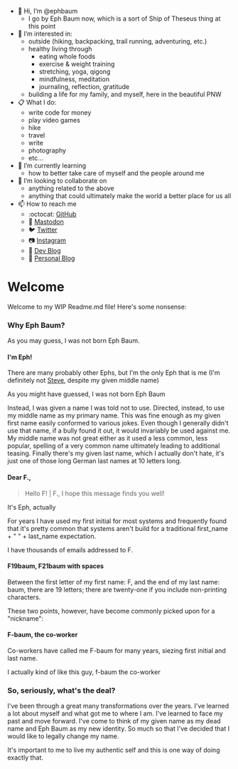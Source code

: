 - 👋 Hi, I’m @ephbaum
  - I go by Eph Baum now, which is a sort of Ship of Theseus thing at this point
- 👀 I’m interested in:
  - outside (hiking, backpacking, trail running, adventuring, etc.)
  - healthy living through
    - eating whole foods
    - exercise & weight training
    - stretching, yoga, qigong
    - mindfulness, meditation
    - journaling, reflection, gratitude
  - building a life for my family, and myself, here in the beautiful PNW
- :clipboard: What I do:
  - write code for money
  - play video games
  - hike
  - travel
  - write
  - photography
  - etc...
- 🌱 I’m currently learning
  - how to better take care of myself and the people around me
- 💞️ I’m looking to collaborate on 
  - anything related to the above
  - anything that could ultimately make the world a better place for us all
- 📫 How to reach me
  - :octocat: [GitHub](https://github.com/fskirschbaum)
  - :elephant: <a rel="me" href="https://hachyderm.io/@ephbaum">Mastodon</a>
  - 🐦 [Twitter](https://twitter.com/ephbaum)
  - 📷 [Instagram](https://www.instagram.com/ephraimbaum/)
  - 📑 [Dev Blog](https://ephbaum.dev)
  - 🔖 [Personal Blog](https://ephandleigh.com)

# Welcome

Welcome to my WIP Readme.md file! Here's some nonsense:

### Why Eph Baum?

As you may guess, I was not born Eph Baum. 

#### I'm Eph!

There are many probably other Ephs, but I'm the only Eph that is me (I'm definitely not [Steve](https://youtu.be/5vtZcojS9KA), despite my given middle name)

As you might have guessed, I was not born Eph Baum

Instead, I was given a name I was told not to use. Directed, instead, to use my middle name as my primary name. This was fine enough as my given first name easily conformed to various jokes. Even though I generally didn't use that name, if a bully found it out, it would invariably be used against me. My middle name was not great either as it used a less common, less popular, spelling of a very common name ultimately leading to additional teasing. Finally there's my given last name, which I actually don't hate, it's just one of those long German last names at 10 letters long.

#### Dear F.,

> Hello F! | F., I hope this message finds you well!

It's Eph, actually

For years I have used my first initial for most systems and frequently found that it's pretty common that systems aren't build for a traditional first_name + " " + last_name expectation.

I have thousands of emails addressed to F.

#### F19baum, F21baum with spaces
Between the first letter of my first name: F, and the end of my last name: baum, there are 19 letters; there are twenty-one if you include non-printing characters.

These two points, however, have become commonly picked upon for a "nickname":

#### F-baum, the co-worker

Co-workers have called me F-baum for many years, siezing first initial and last name.

I actually kind of like this guy, f-baum the co-worker 

### So, seriously, what's the deal?

I've been through a great many transformations over the years. I've learned a lot about myself and what got me to where I am. I've learned to face my past and move forward. I've come to think of my given name as my dead name and Eph Baum as my new identity. So much so that I've decided that I would like to legally change my name. 

It's important to me to live my authentic self and this is one way of doing exactly that. 